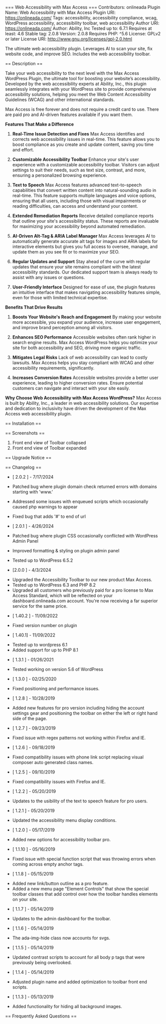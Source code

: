 === Web Accessibility with Max Access ===
Contributors: onlineada
Plugin Name: Web Accessibility with Max Access
Plugin URI: https://onlineada.com/
Tags: accessibility, accessibility compliance, wcag, WordPress accessibility, accessibility toolbar, web accessibility
Author URI: https://onlineada.com/
Author: Ability, Inc
Tested up to: 6.7.1
Requires at least: 4.6
Stable tag: 2.0.8
Version: 2.0.8
Requires PHP: ^5.6
License: GPLv2 or later
License URI: http://www.gnu.org/licenses/gpl-2.0.html

The ultimate web accessibility plugin. Leverages AI to scan your site, fix website code, and improve SEO. Includes the web accessibility toolbar.

== Description ==

Take your web accessibility to the next level with the Max Access WordPress Plugin, the ultimate tool for boosting your website’s accessibility. Developed by the web accessibility experts at Ability, Inc., this plugin seamlessly integrates with your WordPress site to provide comprehensive accessibility solutions, helping you meet the Web Content Accessibility Guidelines (WCAG) and other international standards.

Max Access is free forever and does not require a credit card to use. There are paid pro and AI-driven features available if you want them.

**Features That Make a Difference**

1. **Real-Time Issue Detection and Fixes**
    Max Access identifies and corrects web accessibility issues in real-time. This feature allows you to boost compliance as you create and update content, saving you time and effort.

2. **Customizable Accessibility Toolbar**
    Enhance your site's user experience with a customizable accessibility toolbar. Visitors can adjust settings to suit their needs, such as text size, contrast, and more, ensuring a personalized browsing experience.

3. **Text to Speech**
    Max Access features advanced text-to-speech capabilities that convert written content into natural-sounding audio in real-time. This feature supports multiple languages and voice options, ensuring that all users, including those with visual impairments or reading difficulties, can access and understand your content.

4. **Extended Remediation Reports**
    Receive detailed compliance reports that outline your site's accessibility status. These reports are invaluable for maximizing your accessibility beyond automated remediation.

5. **AI-Driven Alt-Tag & ARIA Label Manager**
    Max Access leverages AI to automatically generate accurate alt tags for images and ARIA labels for interactive elements but gives you full access to oversee, manage, and update them as you see fit or to maximize your SEO.

6. **Regular Updates and Support**
    Stay ahead of the curve with regular updates that ensure your site remains compliant with the latest accessibility standards. Our dedicated support team is always ready to assist with any issues or questions.

7. **User-Friendly Interface**
    Designed for ease of use, the plugin features an intuitive interface that makes navigating accessibility features simple, even for those with limited technical expertise.

**Benefits That Drive Results**

1. **Boosts Your Website's Reach and Engagement**
   By making your website more accessible, you expand your audience, increase user engagement, and improve brand perception among all visitors.

2. **Enhances SEO Performance**
   Accessible websites often rank higher in search engine results. Max Access WordPress helps you optimize your site for both accessibility and SEO, driving more organic traffic.

3. **Mitigates Legal Risks**
   Lack of web accessibility can lead to costly lawsuits. Max Access helps you stay compliant with WCAG and other accessibility requirements, significantly.

4. **Increases Conversion Rates**
   Accessible websites provide a better user experience, leading to higher conversion rates. Ensure potential customers can navigate and interact with your site easily.

**Why Choose Web Accessibility with Max Access WordPress?**
Max Access is built by Ability, Inc., a leader in web accessibility solutions. Our expertise and dedication to inclusivity have driven the development of the Max Access web accessibility plugin.

== Installation ==

== Screenshots ==

1. Front end view of Toolbar collapsed
2. Front end view of Toolbar expanded

== Upgrade Notice ==

== Changelog ==
- [ 2.0.2 ] - 7/17/2024
- Patched bug where plugin domain check returned errors with domains starting with 'www.'
- Addressed some issues with enqueued scripts which occasionally caused php warnings to appear
- Fixed bug that adds '#' to end of url

- [ 2.0.1 ] - 4/26/2024
- Patched bug where plugin CSS occasionally conflicted with WordPress Admin Panel
- Improved formatting & styling on plugin admin panel
- Tested up to WordPress 6.5.2

- [2.0.0 ] - 4/3/2024
* Upgraded the Accessibility Toolbar to our new product Max Access.
* Tested up to WordPress 6.3 and PHP 8.2
* Upgraded all customers who previously paid for a pro license to Max Access Standard, which will be reflected on your dashboard.onlineada.com account. You're now receiving a far superior service for the same price.

- [ 1.40.2 ] - 11/09/2022
* Fixed version number on plugin

- [ 1.40.1] - 11/09/2022
* Tested up to wordpress 6.1
* Added support for up to PHP 8.1

- [ 1.3.1 ] - 01/26/2021

* Tested working on version 5.6 of WordPress

- [ 1.3.0 ] - 02/25/2020

* Fixed positioning and performance issues.

- [ 1.2.8 ] - 10/28/2019

* Added new features for pro version including hiding the account settings gear and positioning the toolbar on either the left or right hand side of the page.

- [ 1.2.7 ] - 09/23/2019

* Fixed issue with regex patterns not working within Firefox and IE.

- [ 1.2.6 ] - 09/18/2019

* Fixed compatibility issues with phone link script replacing visual composer auto generated class names.

- [ 1.2.5 ] - 09/10/2019

* Fixed compatibility issues with Firefox and IE.

- [ 1.2.2 ] - 05/20/2019

* Updates to the usibility of the text to speech feature for pro users.

- [ 1.2.1 ] - 05/20/2019

* Updated the accessibility menu display conditions.

- [ 1.2.0 ] - 05/17/2019

* Added new options for accessibility toolbar pro.

- [ 1.1.10 ] - 05/16/2019

* Fixed issue with special function script that was throwing errors when coming across empty anchor tags.

- [ 1.1.8 ] - 05/15/2019

* Added new link/button outline as a pro feature.
* Added a new menu page "Element Controls" that show the special toolbar classes that add control over how the toolbar handles elements on your site.

- [ 1.1.7 ] - 05/14/2019

* Updates to the admin dashboard for the toolbar.

- [ 1.1.6 ] - 05/14/2019

* The ada-img-hide class now accounts for svgs.

- [ 1.1.5 ] - 05/14/2019

* Updated contrast scripts to account for all body p tags that were previously being overlooked.

- [ 1.1.4 ] - 05/14/2019

* Adjusted plugin name and added optimization to toolbar front end scripts.

- [ 1.1.3 ] - 05/13/2019

* Added functionality for hiding all background images.

== Frequently Asked Questions ==


